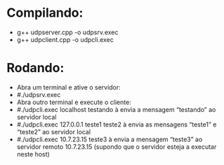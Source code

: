 # Compilando:
* g++ udpserver.cpp -o udpsrv.exec
* g++ udpclient.cpp -o udpcli.exec

# Rodando:
* Abra um terminal e ative o servidor:
* #./udpsrv.exec
* Abra outro terminal e execute o cliente:
* #./udpcli.exec localhost testando à envia a mensagem “testando” ao servidor local
* #./udpcli.exec 127.0.0.1 teste1 teste2 à envia as mensagens “teste1” e “teste2” ao servidor
local
* #./udpcli.exec 10.7.23.15 teste3 à envia a mensagem “teste3” ao servidor remoto
10.7.23.15 (supondo que o servidor esteja a executar neste host)
